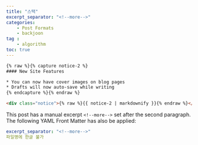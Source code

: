 ```yaml
---
title: "스택"
excerpt_separator: "<!--more-->"
categories:
    - Post Formats
    - backjoon
tag :
    - algorithm
toc: true
---
```


```html
{% raw %}{% capture notice-2 %}
#### New Site Features

* You can now have cover images on blog pages
* Drafts will now auto-save while writing
{% endcapture %}{% endraw %}

<div class="notice">{% raw %}{{ notice-2 | markdownify }}{% endraw %}</div>
```

<!--more-->

This post has a manual excerpt `<!--more-->` set after the second paragraph. The following YAML Front Matter has also be applied:

```yaml
excerpt_separator: "<!--more-->"
파일명에 한글 불가
```